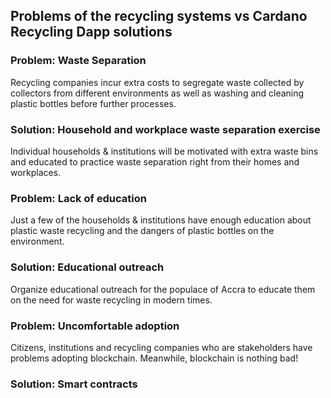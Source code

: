 ## Problems of the recycling systems vs Cardano Recycling Dapp solutions


### Problem: Waste Separation

Recycling companies incur extra costs to segregate waste collected by collectors from different environments as well as washing and cleaning plastic bottles before further processes.

### Solution: Household and workplace waste separation exercise

Individual households & institutions will be motivated with extra waste bins and educated to practice waste separation right from their homes and workplaces.

### Problem: Lack of education 

Just a few of the households & institutions have enough education about plastic waste recycling and the dangers of plastic bottles on the environment.

### Solution: Educational outreach

Organize educational outreach for the populace of Accra to educate them on the need for waste recycling in modern times.

### Problem: Uncomfortable adoption

Citizens, institutions and recycling companies who are stakeholders have problems adopting blockchain. Meanwhile, blockchain is nothing bad!
### Solution: Smart contracts

